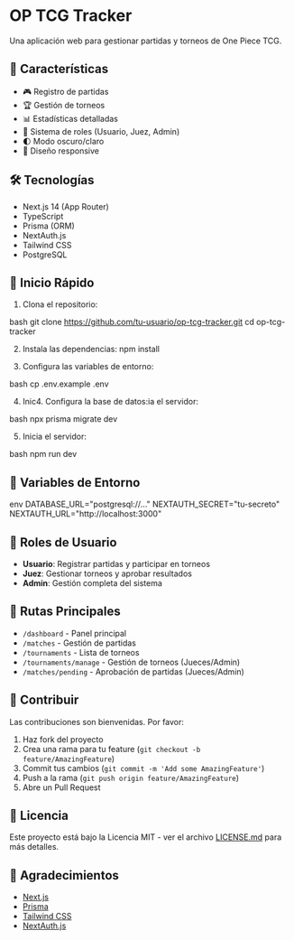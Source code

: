 # OP TCG Tracker

Una aplicación web para gestionar partidas y torneos de One Piece TCG.

## 🌟 Características

- 🎮 Registro de partidas
- 🏆 Gestión de torneos
- 📊 Estadísticas detalladas
- 👥 Sistema de roles (Usuario, Juez, Admin)
- 🌓 Modo oscuro/claro
- 📱 Diseño responsive

## 🛠️ Tecnologías

- Next.js 14 (App Router)
- TypeScript
- Prisma (ORM)
- NextAuth.js
- Tailwind CSS
- PostgreSQL

## 🚀 Inicio Rápido

1. Clona el repositorio:

bash
git clone https://github.com/tu-usuario/op-tcg-tracker.git
cd op-tcg-tracker

2. Instala las dependencias:
npm install

3. Configura las variables de entorno:

bash
cp .env.example .env

4. Inic4. Configura la base de datos:ia el servidor:

bash
npx prisma migrate dev

5. Inicia el servidor:

bash
npm run dev


## 📝 Variables de Entorno

env
DATABASE_URL="postgresql://..."
NEXTAUTH_SECRET="tu-secreto"
NEXTAUTH_URL="http://localhost:3000"



## 👥 Roles de Usuario

- **Usuario**: Registrar partidas y participar en torneos
- **Juez**: Gestionar torneos y aprobar resultados
- **Admin**: Gestión completa del sistema

## 📱 Rutas Principales

- `/dashboard` - Panel principal
- `/matches` - Gestión de partidas
- `/tournaments` - Lista de torneos
- `/tournaments/manage` - Gestión de torneos (Jueces/Admin)
- `/matches/pending` - Aprobación de partidas (Jueces/Admin)

## 🤝 Contribuir

Las contribuciones son bienvenidas. Por favor:

1. Haz fork del proyecto
2. Crea una rama para tu feature (`git checkout -b feature/AmazingFeature`)
3. Commit tus cambios (`git commit -m 'Add some AmazingFeature'`)
4. Push a la rama (`git push origin feature/AmazingFeature`)
5. Abre un Pull Request

## 📄 Licencia

Este proyecto está bajo la Licencia MIT - ver el archivo [LICENSE.md](LICENSE.md) para más detalles.

## 🙏 Agradecimientos

- [Next.js](https://nextjs.org/)
- [Prisma](https://www.prisma.io/)
- [Tailwind CSS](https://tailwindcss.com/)
- [NextAuth.js](https://next-auth.js.org/)
